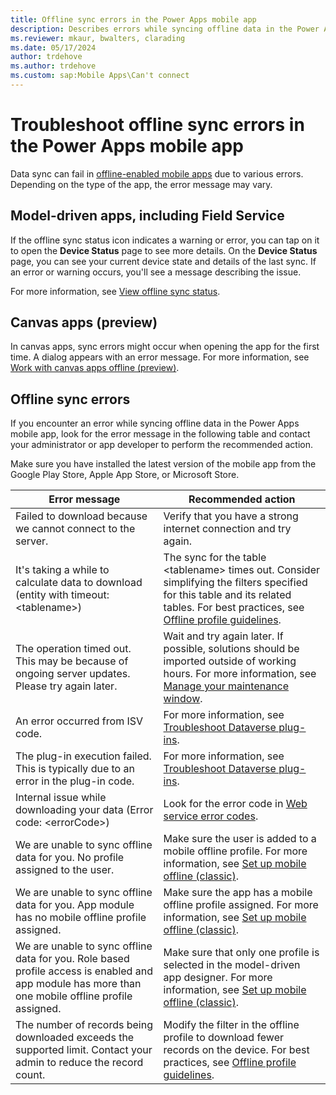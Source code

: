 ```yaml
---
title: Offline sync errors in the Power Apps mobile app
description: Describes errors while syncing offline data in the Power Apps mobile app and the recommended actions to take.
ms.reviewer: mkaur, bwalters, clarading
ms.date: 05/17/2024
author: trdehove
ms.author: trdehove
ms.custom: sap:Mobile Apps\Can't connect
---
```

# Troubleshoot offline sync errors in the Power Apps mobile app

Data sync can fail in [offline-enabled mobile apps](/power-apps/mobile/mobile-offline-overview) due to various errors. Depending on the type of the app, the error message may vary.

## Model-driven apps, including Field Service

If the offline sync status icon indicates a warning or error, you can tap on it to open the **Device Status** page to see more details. On the **Device Status** page, you can see your current device state and details of the last sync. If an error or warning occurs, you'll see a message describing the issue.

For more information, see [View offline sync status](/power-apps/mobile/offline-sync-icon).

## Canvas apps (preview)

In canvas apps, sync errors might occur when opening the app for the first time. A dialog appears with an error message. For more information, see [Work with canvas apps offline (preview)](/power-apps/mobile/canvas-mobile-offline-working).

## Offline sync errors

If you encounter an error while syncing offline data in the Power Apps mobile app, look for the error message in the following table and contact your administrator or app developer to perform the recommended action.

Make sure you have installed the latest version of the mobile app from the Google Play Store, Apple App Store, or Microsoft Store.

| Error message | Recommended action|
|---------|---------|
| Failed to download because we cannot connect to the server. | Verify that you have a strong internet connection and try again. |
| It's taking a while to calculate data to download (entity with timeout: \<tablename>) | The sync for the table \<tablename> times out. Consider simplifying the filters specified for this table and its related tables. For best practices, see [Offline profile guidelines](/power-apps/mobile/mobile-offline-guidelines).|
| The operation timed out. This may be because of ongoing server updates. Please try again later. | Wait and try again later. If possible, solutions should be imported outside of working hours. For more information, see [Manage your maintenance window](/power-platform/admin/manage-maintenance-window).|
| An error occurred from ISV code.  |For more information, see [Troubleshoot Dataverse plug-ins](~/power-platform/power-apps/dataverse/dataverse-plug-ins-errors.md#error-the-given-key-wasnt-present-in-the-dictionary).|
| The plug-in execution failed. This is typically due to an error in the plug-in code. |For more information, see [Troubleshoot Dataverse plug-ins](~/power-platform/power-apps/dataverse/dataverse-plug-ins-errors.md#error-the-given-key-wasnt-present-in-the-dictionary).|
| Internal issue while downloading your data (Error code: \<errorCode>) | Look for the error code in [Web service error codes](/previous-versions/dynamicscrm-2016/developers-guide/gg328182(v=crm.8)).|
|We are unable to sync offline data for you. No profile assigned to the user. | Make sure the user is added to a mobile offline profile. For more information, see [Set up mobile offline (classic)](/power-apps/mobile/setup-mobile-offline-classic#step-21-add-users-or-team-to-a-mobile-offline-profile).|
|We are unable to sync offline data for you. App module has no mobile offline profile assigned. | Make sure the app has a mobile offline profile assigned. For more information, see [Set up mobile offline (classic)](/power-apps/mobile/setup-mobile-offline-classic#step-21-add-users-or-team-to-a-mobile-offline-profile).|
|We are unable to sync offline data for you. Role based profile access is enabled and app module has more than one mobile offline profile assigned.   |Make sure that only one profile is selected in the model-driven app designer. For more information, see [Set up mobile offline (classic)](/power-apps/mobile/setup-mobile-offline-classic#step-21-add-users-or-team-to-a-mobile-offline-profile).|
|The number of records being downloaded exceeds the supported limit. Contact your admin to reduce the record count.|Modify the filter in the offline profile to download fewer records on the device. For best practices, see [Offline profile guidelines](/power-apps/mobile/mobile-offline-guidelines).|
